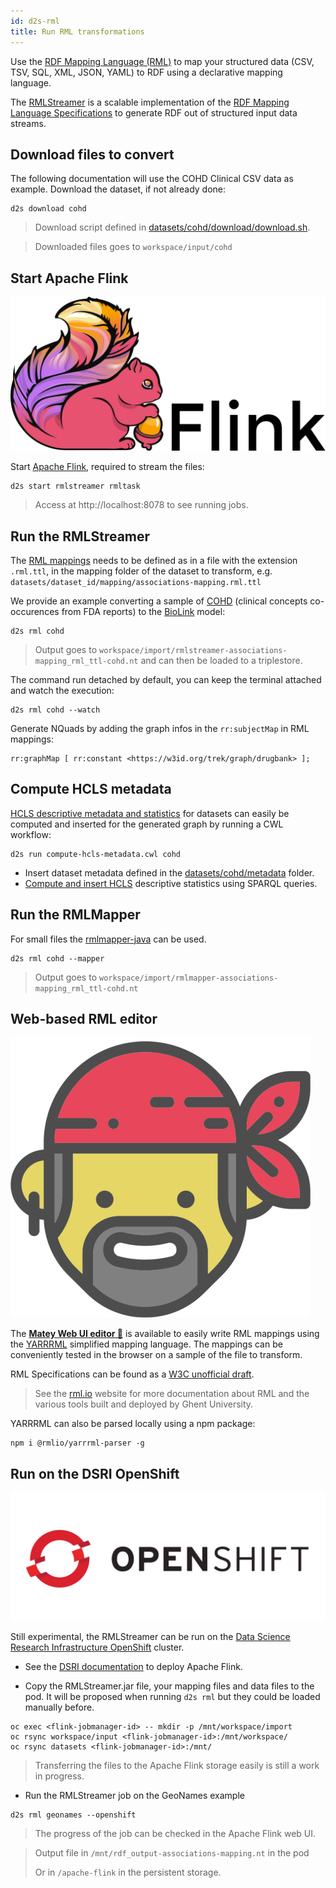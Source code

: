 ```yaml
---
id: d2s-rml
title: Run RML transformations
---
```


Use the [RDF Mapping Language (RML)](https://rml.io/) to map your structured data (CSV, TSV, SQL, XML, JSON, YAML) to RDF using a declarative mapping language. 

The [RMLStreamer](/docs/services-utilities#rmlstreamer) is a scalable implementation of the [RDF Mapping Language Specifications](https://rml.io/specs/rml/) to generate RDF out of structured input data streams.

## Download files to convert

The following documentation will use the COHD Clinical CSV data as example. Download the dataset, if not already done:

```shell
d2s download cohd
```

> Download script defined in [datasets/cohd/download/download.sh](https://github.com/MaastrichtU-IDS/d2s-transform-template/blob/master/datasets/cohd/download/download.sh).

> Downloaded files goes to `workspace/input/cohd`

## Start Apache Flink

[![Apache Flink](/img/flink-logo.png)](https://flink.apache.org/)

Start [Apache Flink](https://flink.apache.org/), required to stream the files:

```shell
d2s start rmlstreamer rmltask
```

> Access at http://localhost:8078 to see running jobs.

## Run the RMLStreamer

The [RML mappings](https://rml.io/specs/rml/) needs to be defined as in a file with the extension `.rml.ttl`, in the mapping folder of the dataset to transform, e.g. `datasets/dataset_id/mapping/associations-mapping.rml.ttl`

We provide an example converting a sample of [COHD](https://github.com/MaastrichtU-IDS/d2s-transform-template/blob/master/datasets/cohd/mapping/associations-mapping.rml.ttl) (clinical concepts co-occurences from FDA reports) to the [BioLink](https://biolink.github.io/biolink-model/docs/) model:

```shell
d2s rml cohd
```

> Output goes to `workspace/import/rmlstreamer-associations-mapping_rml_ttl-cohd.nt` and can then be loaded to a triplestore.

The command run detached by default, you can keep the terminal attached and watch the execution:

```shell
d2s rml cohd --watch
```

Generate NQuads by adding the graph infos in the `rr:subjectMap` in RML mappings:

```turtle
rr:graphMap [ rr:constant <https://w3id.org/trek/graph/drugbank> ];
```

## Compute HCLS metadata

[HCLS descriptive metadata and statistics](https://www.w3.org/TR/hcls-dataset/) for datasets can easily be computed and inserted for the generated graph by running a CWL workflow:

```shell
d2s run compute-hcls-metadata.cwl cohd
```

* Insert dataset metadata defined in the [datasets/cohd/metadata](https://github.com/MaastrichtU-IDS/d2s-transform-template/tree/master/datasets/cohd/metadata) folder.
* [Compute and insert HCLS](https://github.com/MaastrichtU-IDS/d2s-scripts-repository/tree/master/sparql/compute-hcls-stats) descriptive statistics using SPARQL queries.

## Run the RMLMapper

For small files the [rmlmapper-java](https://github.com/RMLio/rmlmapper-java/) can be used.

```shell
d2s rml cohd --mapper
```

> Output goes to `workspace/import/rmlmapper-associations-mapping_rml_ttl-cohd.nt`

## Web-based RML editor

[![](/img/yarrrml-logo.png)](https://rml.io/yarrrml/matey/#edit)

The **[Matey Web UI editor 🦜](https://rml.io/yarrrml/matey/#edit)** is available to easily write RML mappings using the [YARRRML](https://rml.io/yarrrml/) simplified mapping language. The mappings can be conveniently tested in the browser on a sample of the file to transform.

RML Specifications can be found as a [W3C unofficial draft](https://rml.io/specs/rml/).

> See the [rml.io](https://rml.io/) website for more documentation about RML and the various tools built and deployed by Ghent University.

YARRRML can also be parsed locally using a npm package:

```shell
npm i @rmlio/yarrrml-parser -g
```

## Run on the DSRI OpenShift

[![](/img/openshift-logo.png)](https://maastrichtu-ids.github.io/dsri-documentation/)

Still experimental, the RMLStreamer can be run on the [Data Science Research Infrastructure OpenShift](https://maastrichtu-ids.github.io/dsri-documentation/) cluster.

* See the [DSRI documentation](https://maastrichtu-ids.github.io/dsri-documentation/docs/deploy-services#apache-flink) to deploy Apache Flink.

* Copy the RMLStreamer.jar file, your mapping files and data files to the pod. It will be proposed when running `d2s rml` but they could be loaded manually before. 

```shell
oc exec <flink-jobmanager-id> -- mkdir -p /mnt/workspace/import
oc rsync workspace/input <flink-jobmanager-id>:/mnt/workspace/
oc rsync datasets <flink-jobmanager-id>:/mnt/
```

> Transferring the files to the Apache Flink storage easily is still a work in progress.

* Run the RMLStreamer job on the GeoNames example

```shell
d2s rml geonames --openshift
```

> The progress of the job can be checked in the Apache Flink web UI.

> Output file in `/mnt/rdf_output-associations-mapping.nt` in the pod
>
> Or in `/apache-flink` in the persistent storage.